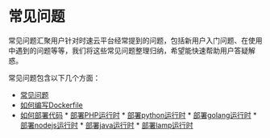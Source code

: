 # 常见问题
常见问题汇聚用户针对时速云平台经常提到的问题，包括新用户入门问题、在使用中遇到的问题等等，我们将这些常见问题整理归纳，希望能快速帮助用户答疑解惑。


常见问题包含以下几个方面：
   * [常见问题](faq.md)
   * [如何编写Dockerfile](dockerfile.md)
   * [如何部署代码](deploycode.md)
    * [部署PHP运行时](deploycode-php.md)
    * [部署python运行时](deploycode-python.md)
    * [部署golang运行时](deploycode-golang.md)
    * [部署nodejs运行时](deploycode-node.md)
    * [部署java运行时](deploycode-java.md)
    * [部署lamp运行时](deploycode-lamp.md)
